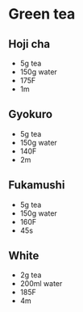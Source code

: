 # Green tea

## Hoji cha

- 5g tea
- 150g water
- 175F
- 1m

## Gyokuro

- 5g tea
- 150g water
- 140F
- 2m

## Fukamushi

- 5g tea
- 150g water
- 160F
- 45s

## White

- 2g tea
- 200ml water
- 185F
- 4m

